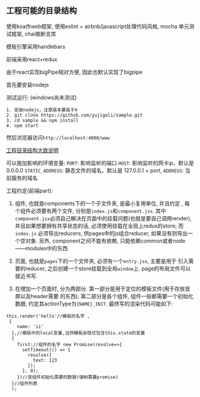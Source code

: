 ## 工程可能的目录结构

使用koa作web框架, 使用eslint + airbnb/javascript处理代码风格, mocha 单元测试框架,
chai做断言库

模板引擎采用handlebars

前端采用react+redux

由于react实现bigPipe相对方便, 因此也默认实现了bigpipe

首先要安装nodejs

测试运行: (windows尚未测试)
````
1. 安装nodejs，注意版本要高于4
2. git clone https://github.com/yujigali/sample.git 
3. cd sample && npm install
4. npm start
````
然后浏览器访问`http://localhost:4000/www`

[工程目录结构大致说明](doc/structure.md)


可以施加影响的环境变量:
`PORT`: 影响监听的端口
`HOST`: 影响监听的网卡ip，默认是0.0.0.0
`STATIC_ADDRESS`: 静态文件的域名，默认是 127.0.0.1 + port,
`ADDRESS`: 当前服务的域名


工程约定(前端part):

1. 组件, 也就是components下的一个子文件夹, 是最小复用单位, 并且约定
, 每个组件必须要有两个文件, 分别是`index.js`和`component.jsx`.
其中`component.jsx`必须自己解决在页面中的挂载问题(也就是要自己调用render),
并且如果想要拥有共享状态的话, 必须使用挂载在全局上redux的store; 而`index.js`
必须导出reducers, 供pages中的js组合reducer, 如果没有则导出一个空对象.
另外,
 component之间不能有依赖, 只能依赖common或者node——modules中的东西.

2. 页面, 也就是`pages`下的一个文件夹, 必须有一个`entry.jsx`, 主要是用于
引入需要的reducer, 之后创建一个store挂载到全局`window`上. page的布局文件可以就近书写.

3. 在增加一个页面时, 分为两部分. 第一部分是用于定位的模板文件(用于存放首屏以及header需要
的东西); 第二部分是各个组件, 组件一般都需要一个初始化数据, 约定其actionType为`{NAME}_INIT`.
最终写的渲染代码可能如下:
````
this.render('hello'//模板的名字 ,
 {
    name: 'ii'
  },//模板中的local变量,当然模板会隐式包含this.state的变量
  {
    first://组件的名字 new Promise(resolve=>{
      setTimeout(() => {
        resolve({
          text: 123
        });
      }, 0);
    })//该组件初始化需要的数据(强制需要promise)
  }//组件列表
  );
````
